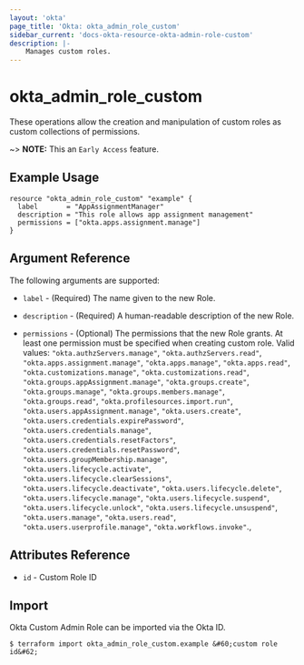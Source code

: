```yaml
---
layout: 'okta'
page_title: 'Okta: okta_admin_role_custom'
sidebar_current: 'docs-okta-resource-okta-admin-role-custom'
description: |-
    Manages custom roles.
---
```


# okta_admin_role_custom

These operations allow the creation and manipulation of custom roles as custom collections of permissions.

~> **NOTE:** This an `Early Access` feature.

## Example Usage

```hcl
resource "okta_admin_role_custom" "example" {
  label       = "AppAssignmentManager"
  description = "This role allows app assignment management"
  permissions = ["okta.apps.assignment.manage"]
}
```

## Argument Reference

The following arguments are supported:

- `label` - (Required) The name given to the new Role.

- `description` - (Required) A human-readable description of the new Role.

- `permissions` - (Optional) The permissions that the new Role grants. At least one
  permission must be specified when creating custom role. Valid values: `"okta.authzServers.manage"`,
`"okta.authzServers.read"`,
`"okta.apps.assignment.manage"`,
`"okta.apps.manage"`,
`"okta.apps.read"`,
`"okta.customizations.manage"`,
`"okta.customizations.read"`,
`"okta.groups.appAssignment.manage"`,
`"okta.groups.create"`,
`"okta.groups.manage"`,
`"okta.groups.members.manage"`,
`"okta.groups.read"`,
`"okta.profilesources.import.run"`,
`"okta.users.appAssignment.manage"`,
`"okta.users.create"`,
`"okta.users.credentials.expirePassword"`,
`"okta.users.credentials.manage"`,
`"okta.users.credentials.resetFactors"`,
`"okta.users.credentials.resetPassword"`,
`"okta.users.groupMembership.manage"`,
`"okta.users.lifecycle.activate"`,
`"okta.users.lifecycle.clearSessions"`,
`"okta.users.lifecycle.deactivate"`,
`"okta.users.lifecycle.delete"`,
`"okta.users.lifecycle.manage"`,
`"okta.users.lifecycle.suspend"`,
`"okta.users.lifecycle.unlock"`,
`"okta.users.lifecycle.unsuspend"`,
`"okta.users.manage"`,
`"okta.users.read"`,
`"okta.users.userprofile.manage"`,
`"okta.workflows.invoke"`.,

## Attributes Reference

- `id` - Custom Role ID

## Import

Okta Custom Admin Role can be imported via the Okta ID.

```
$ terraform import okta_admin_role_custom.example &#60;custom role id&#62;
```
